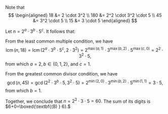 Note that
$$
\begin{aligned}
 18 &= 2 \cdot 3^2 \\
 180 &= 2^2 \cdot 3^2 \cdot 5 \\
 45 &= 3^2 \cdot 5 \\
 15 &= 3 \cdot 5
\end{aligned}
$$

Let $n = 2^a \cdot 3^b \cdot 5^c.$ It follows that:

From the least common multiple condition, we have
$$
\operatorname{lcm}(n,18) = \operatorname{lcm}(2^a \cdot 3^b \cdot 5^c, 2 \cdot 3^2) = 2^{\max(a,1)} \cdot 3^{\max(b,2)} \cdot 5^{\max(c,0)} = 2^2 \cdot 3^2 \cdot 5,
$$
from which $a=2, b\in\{0,1,2\},$ and $c=1.$

From the greatest common divisor condition, we have
$$
\gcd(n,45) = \gcd(2^2 \cdot 3^b \cdot 5, 3^2 \cdot 5) = 2^{\min(2,0)} \cdot 3^{\min(b,2)} \cdot 5^{\min(1,1)} = 3 \cdot 5,
$$
from which $b=1.$

Together, we conclude that $n=2^2 \cdot 3 \cdot 5 = 60.$ The sum of its digits is $6+0=\boxed{\textbf{(B) } 6}.$
